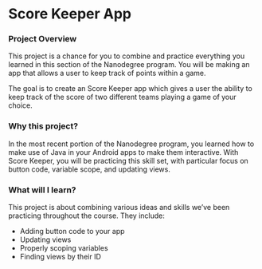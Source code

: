 Score Keeper App
====

### Project Overview
This project is a chance for you to combine and practice everything you learned in this section of the Nanodegree program. You will be making an app that allows a user to keep track of points within a game.

The goal is to create an Score Keeper app which gives a user the ability to keep track of the score of two different teams playing a game of your choice.

### Why this project?
In the most recent portion of the Nanodegree program, you learned how to make use of Java in your Android apps to make them interactive. With Score Keeper, you will be practicing this skill set, with particular focus on button code, variable scope, and updating views.

### What will I learn?
This project is about combining various ideas and skills we’ve been practicing throughout the course. They include:

* Adding button code to your app
* Updating views
* Properly scoping variables
* Finding views by their ID
